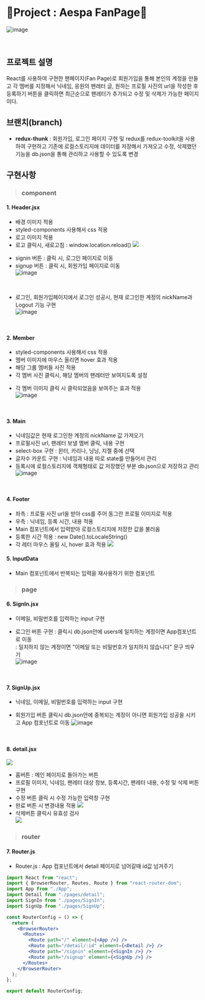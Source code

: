 # 💫Project : Aespa FanPage💫

![image](https://github.com/limhyerin/NewFanPage/assets/70150896/70e1c2e1-4162-4c39-94bd-79857e1808cf)

<br/>

## 프로젝트 설명
React를 사용하여 구현한 팬페이지(Fan Page)로 회원가입을 통해 본인의 계정을 만들고 각 멤버를 지정해서 닉네임, 응원의 팬레터 글, 원하는 프로필 사진의 url을 작성한 후 등록하기 버튼을 클릭하면 최근순으로 팬레터가 추가되고 수정 및 삭제가 가능한 페이지이다.
<br/>

## 브랜치(branch)

- **redux-thunk** : 회원가입, 로그인 페이지 구현 및 redux를 redux-toolkit을 사용하여 구현하고 기존에 로컬스토리지에 데이터를 저장해서 가져오고 수정, 삭제했던 기능을 db.json을 통해 관리하고 사용할 수 있도록 변경 
  <br/>

## 구현사항

> ### component

#### 1. Header.jsx

- 배경 이미지 적용
- styled-components 사용해서 css 적용
- 로고 이미지 적용
- 로고 클릭시, 새로고침
  : window.location.reload()
  ![](https://velog.velcdn.com/images/hrnn00/post/4e985003-feef-4877-abb2-372ad4d97569/image.png)
+ signin 버튼 : 클릭 시, 로그인 페이지로 이동 <br/>
+ signup 버튼 : 클릭 시, 회원가입 페이지로 이동<br/>
![image](https://github.com/limhyerin/NewFanPage/assets/70150896/7190d5b9-4a4b-467c-a5a2-5b71984c5a5e)

<br/>

+ 로그인, 회원가입페이지에서 로그인 성공시, 현재 로그인한 계정의 nickName과 Logout 기능 구현<br/>
![image](https://github.com/limhyerin/NewFanPage/assets/70150896/35ea4632-10ab-4728-b862-43da2b9caa4d)

  <br/>

#### 2. Member

- styled-components 사용해서 css 적용
- 멤버 이미지에 마우스 올리면 hover 효과 적용
- 해당 그룹 멤버들 사진 적용
- 각 멤버 사진 클릭시, 해당 멤버의 팬레터만 보여지도록 설정
+ 각 멤버 이미지 클릭 시 클릭되었음을 보여주는 효과 적용<br/>
![image](https://github.com/limhyerin/NewFanPage/assets/70150896/3afb0cfe-8e66-4257-8618-a76c73d31c2e)

  <br/>

#### 3. Main
- 닉네임값은 현재 로그인한 계정의 nickName 값 가져오기
- 프로필사진 url, 팬레터 보낼 멤버 클릭, 내용 구현
- select-box 구현 : 윈터, 카리나, 닝닝, 지젤 중에 선택
- 글자수 카운트 구현 : 닉네임과 내용 따로 state를 만들어서 관리
- 등록시에 로컬스토리지에 객체형태로 값 저장했던 부분 db.json으로 저장하고 관리 <br/>
![image](https://github.com/limhyerin/NewFanPage/assets/70150896/ba71bc18-6789-4c90-881d-69a03c91774f)


<br/>

#### 4. Footer

- 좌측 : 프로필 사진 url을 받아 css를 주어 동그란 프로필 이미지로 적용
- 우측 : 닉네임, 등록 시간, 내용 적용
- Main 컴포넌트에서 입력받아 로컬스토리지에 저장한 값을 불러옴
- 등록한 시간 적용 : new Date().toLocaleString()
- 각 레터 마우스 올릴 시, hover 효과 적용
  ![](https://velog.velcdn.com/images/hrnn00/post/de37c0dc-7cde-457c-b8d0-f62efe367b55/image.png)
  <br/>

#### 5. InputData

- Main 컴포넌트에서 반복되는 입력을 재사용하기 위한 컴포넌트

> ### page
#### 6. SignIn.jsx
- 이메일, 비밀번호를 입력하는 input 구현
- 로그인 버튼 구현
  : 클릭시 db.json안에 users에 일치하는 계정이면 App컴포넌트로 이동 <br/>
  : 일치하지 않는 계정이면 "이메일 또는 비밀번호가 일치하지 않습니다" 문구 띄우기 <br/>
![image](https://github.com/limhyerin/NewFanPage/assets/70150896/57d88927-6fbf-4783-8dd3-24a8c2628c1f)

  <br/>
  
#### 7. SignUp.jsx
- 닉네임, 이메일, 비밀번호를 입력하는 input 구현
- 회원가입 버튼 클릭시 db.json안에 중복되는 계정이 아니면 회원가입 성공을 시키고 App 컴포넌트로 이동
![image](https://github.com/limhyerin/NewFanPage/assets/70150896/e82a5960-04cb-4616-8b36-e44aab7aaf85)

  <br/>
  
#### 8. detail.jsx
![](https://velog.velcdn.com/images/hrnn00/post/4d3adc7e-a0fb-455e-ae2d-4cfd4d994bca/image.png)

- 홈버튼 : 메인 페이지로 돌아가는 버튼
- 프로필 이미지, 닉네임, 팬레터 대상 정보, 등록시간, 팬레터 내용, 수정 및 삭제 버튼 구현
- 수정 버튼 클릭 시 수정 가능한 입력창 구현
- 완료 버튼 시 변경내용 적용
  ![](https://velog.velcdn.com/images/hrnn00/post/24824bf9-68ca-4183-85ba-9e27aecd0781/image.png)
- 삭제버튼 클릭시 유효성 검사 <br/>
  ![](https://velog.velcdn.com/images/hrnn00/post/720c5fe2-5842-4ffc-9297-36a074aa4da0/image.png)
  <br/>

> ### router

#### 7. Router.js

- Router.js : App 컴포넌트에서 detail 페이지로 넘어갈때 id값 넘겨주기

```jsx
import React from "react";
import { BrowserRouter, Routes, Route } from "react-router-dom";
import App from "./App";
import Detail from "./pages/detail";
import SignIn from "./pages/SignIn";
import SignUp from "./pages/SignUp";

const RouterConfig = () => {
  return (
    <BrowserRouter>
      <Routes>
        <Route path="/" element={<App />} />
        <Route path="/detail/:id" element={<Detail />} />
        <Route path="/signin" element={<SignIn />} />
        <Route path="/signup" element={<SignUp />} />
      </Routes>
    </BrowserRouter>
  );
};

export default RouterConfig;
```
